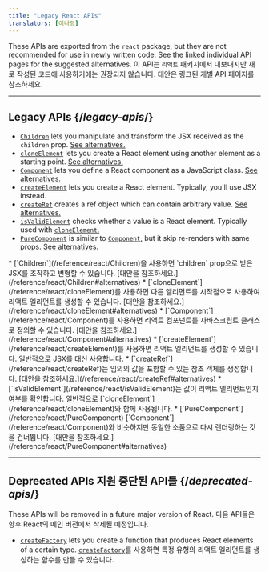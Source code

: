 ```yaml
---
title: "Legacy React APIs"
translators: [이나령]
---
```


<Intro>

These APIs are exported from the `react` package, but they are not recommended for use in newly written code. See the linked individual API pages for the suggested alternatives.
<Trans>이 API는 `리액트` 패키지에서 내보내지만 새로 작성된 코드에 사용하기에는 권장되지 않습니다. 대안은 링크된 개별 API 페이지를 참조하세요.</Trans>

</Intro>

---

## Legacy APIs {/*legacy-apis*/}

* [`Children`](/reference/react/Children) lets you manipulate and transform the JSX received as the `children` prop. [See alternatives.](/reference/react/Children#alternatives)
* [`cloneElement`](/reference/react/cloneElement) lets you create a React element using another element as a starting point. [See alternatives.](/reference/react/cloneElement#alternatives)
* [`Component`](/reference/react/Component) lets you define a React component as a JavaScript class. [See alternatives.](/reference/react/Component#alternatives)
* [`createElement`](/reference/react/createElement) lets you create a React element. Typically, you'll use JSX instead.
* [`createRef`](/reference/react/createRef) creates a ref object which can contain arbitrary value. [See alternatives.](/reference/react/createRef#alternatives)
* [`isValidElement`](/reference/react/isValidElement) checks whether a value is a React element. Typically used with [`cloneElement`.](/reference/react/cloneElement)
* [`PureComponent`](/reference/react/PureComponent) is similar to [`Component`,](/reference/react/Component) but it skip re-renders with same props. [See alternatives.](/reference/react/PureComponent#alternatives)
<TransBlock>
* [`Children`](/reference/react/Children)을 사용하면 `children` prop으로 받은 JSX를 조작하고 변형할 수 있습니다. [대안을 참조하세요.](/reference/react/Children#alternatives)
* [`cloneElement`](/reference/react/cloneElement)를 사용하면 다른 엘리먼트를 시작점으로 사용하여 리액트 엘리먼트를 생성할 수 있습니다. [대안을 참조하세요.](/reference/react/cloneElement#alternatives)
* [`Component`](/reference/react/Component)를 사용하면 리액트 컴포넌트를 자바스크립트 클래스로 정의할 수 있습니다. [대안을 참조하세요.](/reference/react/Component#alternatives)
* [`createElement`](/reference/react/createElement)를 사용하면 리액트 엘리먼트를 생성할 수 있습니다. 일반적으로 JSX를 대신 사용합니다.
* [`createRef`](/reference/react/createRef)는 임의의 값을 포함할 수 있는 참조 객체를 생성합니다. [대안을 참조하세요.](/reference/react/createRef#alternatives)
* [`isValidElement`](/reference/react/isValidElement)는 값이 리액트 엘리먼트인지 여부를 확인합니다. 일반적으로 [`cloneElement`](/reference/react/cloneElement)와 함께 사용됩니다.
* [`PureComponent`](/reference/react/PureComponent) [`Component`](/reference/react/Component)와 비슷하지만 동일한 소품으로 다시 렌더링하는 것을 건너뜁니다. [대안을 참조하세요.](/reference/react/PureComponent#alternatives)
</TransBlock>


---

## Deprecated APIs <Trans>지원 중단된 API들</Trans> {/*deprecated-apis*/}

<Deprecated>

These APIs will be removed in a future major version of React.
<Trans>다음 API들은 향후 React의 메인 버전에서 삭제될 예정입니다.</Trans>

</Deprecated>

* [`createFactory`](/reference/react/createFactory) lets you create a function that produces React elements of a certain type.
<Trans>[`createFactory`](/reference/react/createFactory)를 사용하면 특정 유형의 리액트 엘리먼트를 생성하는 함수를 만들 수 있습니다.
</Trans>

